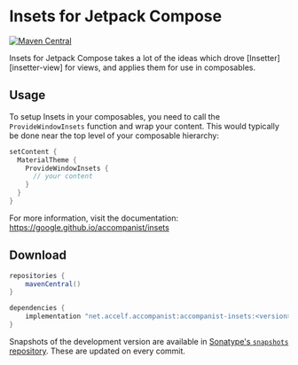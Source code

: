 # Insets for Jetpack Compose

[![Maven Central](https://img.shields.io/maven-central/v/com.google.accompanist/accompanist-insets)](https://search.maven.org/search?q=g:com.google.accompanist)

Insets for Jetpack Compose takes a lot of the ideas which drove [Insetter][insetter-view] for views, and applies them for use in composables.

## Usage
To setup Insets in your composables, you need to call the `ProvideWindowInsets` function and
wrap your content. This would typically be done near the top level of your composable hierarchy:

``` kotlin
setContent {
  MaterialTheme {
    ProvideWindowInsets {
      // your content
    }
  }
}
```

For more information, visit the documentation: https://google.github.io/accompanist/insets

## Download

```groovy
repositories {
    mavenCentral()
}

dependencies {
    implementation "net.accelf.accompanist:accompanist-insets:<version>"
}
```

Snapshots of the development version are available in [Sonatype's `snapshots` repository][snap]. These are updated on every commit.


  [snap]: https://oss.sonatype.org/content/repositories/snapshots/com/google/accompanist/accompanist-insets/